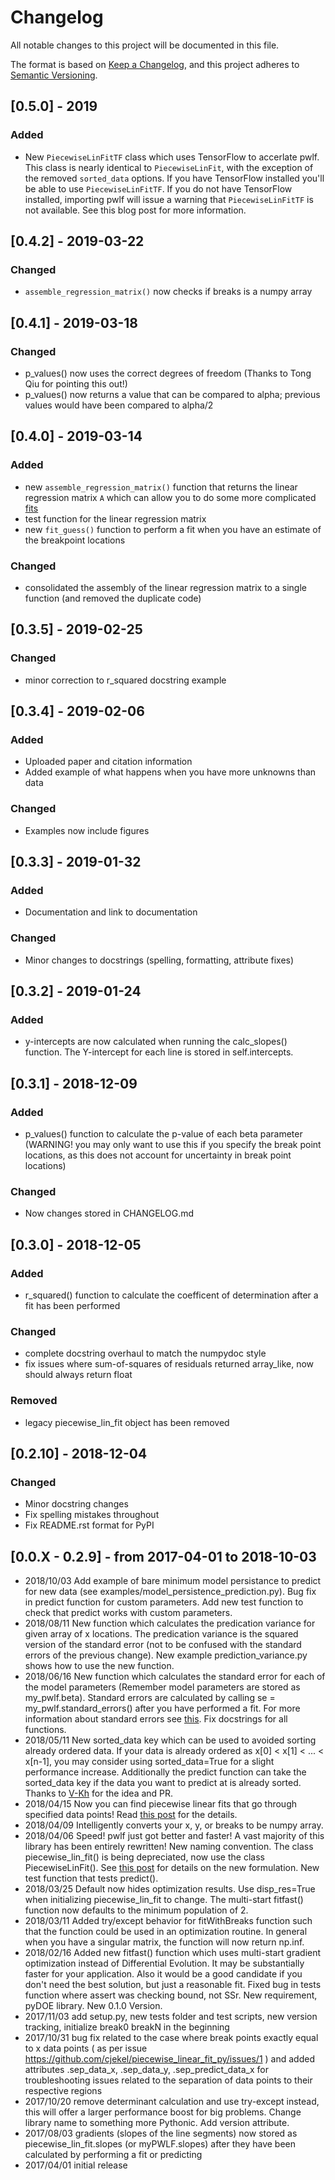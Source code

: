 # Changelog
All notable changes to this project will be documented in this file.

The format is based on [Keep a Changelog](https://keepachangelog.com/en/1.0.0/),
and this project adheres to [Semantic Versioning](https://semver.org/spec/v2.0.0.html).

## [0.5.0] - 2019
### Added
- New ```PiecewiseLinFitTF``` class which uses TensorFlow to accerlate pwlf. This class is nearly identical to ```PiecewiseLinFit```, with the exception of the removed ```sorted_data``` options. If you have TensorFlow installed you'll be able to use ```PiecewiseLinFitTF```. If you do not have TensorFlow installed, importing pwlf will issue a warning that ```PiecewiseLinFitTF``` is not available. See this blog post for more information.

## [0.4.2] - 2019-03-22
### Changed
- ```assemble_regression_matrix()``` now checks if breaks is a numpy array

## [0.4.1] - 2019-03-18
### Changed
- p_values() now uses the correct degrees of freedom (Thanks to Tong Qiu for pointing this out!)
- p_values() now returns a value that can be compared to alpha; previous values would have been compared to alpha/2

## [0.4.0] - 2019-03-14
### Added
- new ```assemble_regression_matrix()``` function that returns the linear regression matrix ```A``` which can allow you to do some more complicated [fits](https://jekel.me/2019/detect-number-of-line-segments-in-pwlf/)
- test function for the linear regression matrix
- new ```fit_guess()``` function to perform a fit when you have an estimate of the breakpoint locations
### Changed
- consolidated the assembly of the linear regression matrix to a single function (and removed the duplicate code)

## [0.3.5] - 2019-02-25
### Changed
- minor correction to r_squared docstring example

## [0.3.4] - 2019-02-06
### Added
- Uploaded paper and citation information
- Added example of what happens when you have more unknowns than data
### Changed
- Examples now include figures

## [0.3.3] - 2019-01-32
### Added
- Documentation and link to documentation
### Changed
- Minor changes to docstrings (spelling, formatting, attribute fixes)

## [0.3.2] - 2019-01-24
### Added
- y-intercepts are now calculated when running the calc_slopes() function. The Y-intercept for each line is stored in self.intercepts. 

## [0.3.1] - 2018-12-09
### Added
- p_values() function to calculate the p-value of each beta parameter (WARNING! you may only want to use this if you specify the break point locations, as this does not account for uncertainty in break point locations)

### Changed
- Now changes stored in CHANGELOG.md

## [0.3.0] - 2018-12-05
### Added
- r_squared() function to calculate the coefficent of determination after a fit has been performed

### Changed
- complete docstring overhaul to match the numpydoc style
- fix issues where sum-of-squares of residuals returned array_like, now should always return float

### Removed
- legacy piecewise_lin_fit object has been removed

## [0.2.10] - 2018-12-04
### Changed
- Minor docstring changes
- Fix spelling mistakes throughout
- Fix README.rst format for PyPI

## [0.0.X - 0.2.9] - from 2017-04-01 to 2018-10-03
- 2018/10/03 Add example of bare minimum model persistance to predict for new data (see examples/model_persistence_prediction.py). Bug fix in predict function for custom parameters. Add new test function to check that predict works with custom parameters.
- 2018/08/11 New function which calculates the predication variance for given array of x locations. The predication variance is the squared version of the standard error (not to be confused with the standard errors of the previous change). New example prediction_variance.py shows how to use the new function.
- 2018/06/16 New function which calculates the standard error for each of the model parameters (Remember model parameters are stored as my_pwlf.beta). Standard errors are calculated by calling se = my_pwlf.standard_errors() after you have performed a fit. For more information about standard errors see [this](https://en.wikipedia.org/wiki/Standard_error). Fix docstrings for all functions.
- 2018/05/11 New sorted_data key which can be used to avoided sorting already ordered data. If your data is already ordered as x[0] < x[1] < ... < x[n-1], you may consider using sorted_data=True for a slight performance increase. Additionally the predict function can take the sorted_data key if the data you want to predict at is already sorted. Thanks to [V-Kh](https://github.com/V-Kh) for the idea and PR. 
- 2018/04/15 Now you can find piecewise linear fits that go through specified data points! Read [this post](http://jekel.me/2018/Force-piecwise-linear-fit-through-data/) for the details.
- 2018/04/09 Intelligently converts your x, y, or breaks to be numpy array.
- 2018/04/06 Speed! pwlf just got better and faster! A vast majority of this library has been entirely rewritten! New naming convention. The class piecewise_lin_fit() is being depreciated, now use the class PiecewiseLinFit(). See [this post](http://jekel.me/2018/Continous-piecewise-linear-regression/) for details on the new formulation. New test function that tests predict().
- 2018/03/25 Default now hides optimization results. Use disp_res=True when initializing piecewise_lin_fit to change. The multi-start fitfast() function now defaults to the minimum population of 2.
- 2018/03/11 Added try/except behavior for fitWithBreaks function such that the function could be used in an optimization routine. In general when you have a singular matrix, the function will now return np.inf.
- 2018/02/16 Added new fitfast() function which uses multi-start gradient optimization instead of Differential Evolution. It may be substantially faster for your application. Also it would be a good candidate if you don't need the best solution, but just a reasonable fit. Fixed bug in tests function where assert was checking bound, not SSr. New requirement, pyDOE library. New 0.1.0 Version.
- 2017/11/03 add setup.py, new tests folder and test scripts, new version tracking, initialize break0 breakN in the beginning
- 2017/10/31 bug fix related to the case where break points exactly equal to x data points ( as per issue https://github.com/cjekel/piecewise_linear_fit_py/issues/1 ) and added attributes .sep_data_x, .sep_data_y, .sep_predict_data_x for troubleshooting issues related to the separation of data points to their respective regions
- 2017/10/20 remove determinant calculation and use try-except instead, this will offer a larger performance boost for big problems. Change library name to something more Pythonic. Add version attribute.
- 2017/08/03 gradients (slopes of the line segments) now stored as piecewise_lin_fit.slopes (or myPWLF.slopes) after they have been calculated by performing a fit or predicting
- 2017/04/01 initial release
